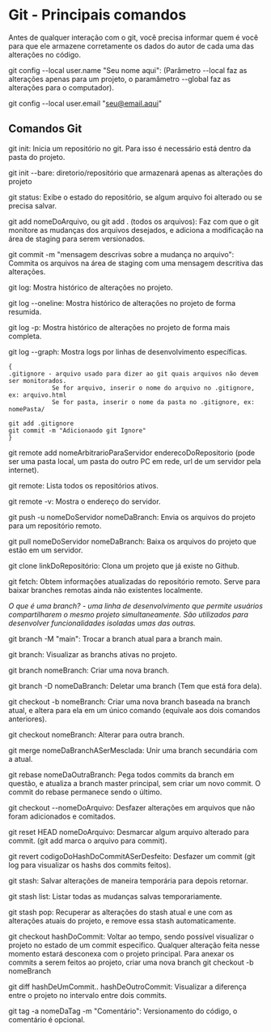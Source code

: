 # Git - Principais comandos

Antes de qualquer interação com o git, você precisa informar quem é você para que ele armazene corretamente os dados do autor de cada uma das alterações no código.

git config --local user.name "Seu nome aqui": (Parâmetro --local faz as alterações apenas para um projeto, o paramâmetro --global faz as alterações para o computador).

git config --local user.email "seu@email.aqui"

## Comandos Git

git init: Inicia um repositório no git. Para isso é necessário está dentro da pasta do projeto.

git init --bare: diretorio/repositório que armazenará apenas as alterações do projeto

git status: Exibe o estado do repositório, se algum arquivo foi alterado ou se precisa salvar.

git add nomeDoArquivo, ou git add . (todos os arquivos): Faz com que o git monitore as mudanças dos arquivos desejados, e adiciona a modificação na área de staging para serem versionados.

git commit -m "mensagem descrivas sobre a mudança no arquivo": Commita os arquivos na área de staging com uma mensagem descritiva das alterações.

git log: Mostra histórico de alterações no projeto.

git log --oneline: Mostra histórico de alterações no projeto de forma resumida.

git log -p: Mostra histórico de alterações no projeto de forma mais completa.

git log --graph: Mostra logs por linhas de desenvolvimento específicas. 


	{
	.gitignore - arquivo usado para dizer ao git quais arquivos não devem ser monitorados.
				Se for arquivo, inserir o nome do arquivo no .gitignore, ex: arquivo.html
				Se for pasta, inserir o nome da pasta no .gitignore, ex: nomePasta/

	git add .gitignore
	git commit -m "Adicionaodo git Ignore"
	}

git remote add nomeArbitrarioParaServidor enderecoDoRepositorio (pode ser uma pasta local, um pasta do outro PC em rede, url de um servidor pela internet).

git remote: Lista todos os repositórios ativos.

git remote -v: Mostra o endereço do servidor.

git push -u nomeDoServidor nomeDaBranch: Envia os arquivos do projeto para um repositório remoto.

git pull nomeDoServidor nomeDaBranch: Baixa os arquivos do projeto que estão em um servidor.

git clone linkDoRepositório: Clona um projeto que já existe no Github.

git fetch: Obtem informações atualizadas do repositório remoto. Serve para baixar branches remotas ainda não existentes localmente.

*O que é uma branch? - uma linha de desenvolvimento que permite usuários compartilharem o mesmo projeto simultaneamente.
São utilizados para desenvolver funcionalidades isoladas umas das outras.*

git branch -M "main": Trocar a branch atual para a branch main.

git branch: Visualizar as branchs ativas no projeto.

git branch nomeBranch: Criar uma nova branch.

git branch -D nomeDaBranch: Deletar uma branch (Tem que está fora dela).

git checkout -b nomeBranch: Criar uma nova branch baseada na branch atual, e altera para ela em um único comando (equivale aos dois comandos anteriores).

git checkout nomeBranch: Alterar para outra branch.

git merge nomeDaBranchASerMesclada: Unir uma branch secundária com a atual.

git rebase nomeDaOutraBranch: Pega todos commits da branch em questão, e atualiza a branch master principal, sem criar um novo commit. O commit do rebase permanece sendo o último.

git checkout --nomeDoArquivo: Desfazer alterações em arquivos que não foram adicionados e comitados.

git reset HEAD nomeDoArquivo: Desmarcar algum arquivo alterado para commit. (git add marca o arquivo para commit).

git revert codigoDoHashDoCommitASerDesfeito: Desfazer um commit (git log para visualizar os hashs dos commits feitos).

git stash: Salvar alterações de maneira temporária para depois retornar.

git stash list: Listar todas as mudanças salvas temporariamente.

git stash pop: Recuperar as alterações do stash atual e une com as alterações atuais do projeto, e remove essa stash automaticamente.

git checkout hashDoCommit: Voltar ao tempo, sendo possível visualizar o projeto no estado de um commit especifico.
	Qualquer alteração feita nesse momento estará desconexa com o projeto principal.
	Para anexar os commits a serem feitos ao projeto, criar uma nova branch git checkout -b nomeBranch
	
git diff hashDeUmCommit.. hashDeOutroCommit: Visualizar a diferença entre o projeto no intervalo entre dois commits.

git tag -a nomeDaTag -m "Comentário": Versionamento do código, o comentário é opcional.